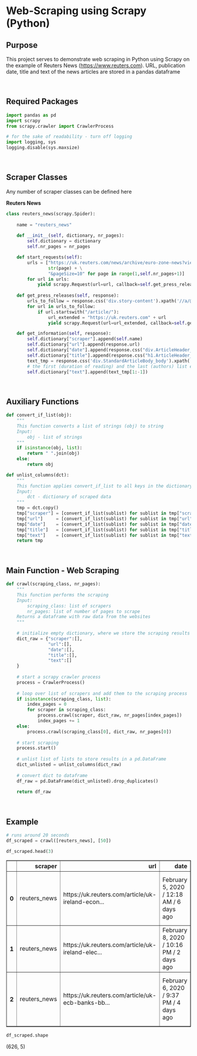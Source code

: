 
# Web-Scraping using Scrapy (Python)

## Purpose
This project serves to demonstrate web scraping in Python using Scrapy on the example of Reuters News (https://www.reuters.com). URL, publication date, title and text of the news articles are stored in a pandas dataframe

<br>

## Required Packages


```python
import pandas as pd
import scrapy
from scrapy.crawler import CrawlerProcess

# for the sake of readability - turn off logging
import logging, sys
logging.disable(sys.maxsize)
```
<br>

## Scraper Classes
Any number of scraper classes can be defined here

**Reuters News**


```python
class reuters_news(scrapy.Spider):
    
    name = "reuters_news"
    
    def __init__(self, dictionary, nr_pages):
        self.dictionary = dictionary
        self.nr_pages = nr_pages

    def start_requests(self):
        urls = ["https://uk.reuters.com/news/archive/euro-zone-news?view=page&page=" + \
                str(page) + \
                "&pageSize=10" for page in range(1,self.nr_pages+1)]
        for url in urls:
            yield scrapy.Request(url=url, callback=self.get_press_releases)
        
    def get_press_releases(self, response):
        urls_to_follow = response.css('div.story-content').xpath('//a/@href').extract()
        for url in urls_to_follow:
            if url.startswith("/article/"):
                url_extended = "https://uk.reuters.com" + url
                yield scrapy.Request(url=url_extended, callback=self.get_information)

    def get_information(self, response):
        self.dictionary["scraper"].append(self.name)
        self.dictionary["url"].append(response.url)
        self.dictionary["date"].append(response.css("div.ArticleHeader_date ::text").extract())
        self.dictionary["title"].append(response.css("h1.ArticleHeader_headline ::text").extract())
        text_tmp = response.css('div.StandardArticleBody_body').xpath('//p/text()').extract()
        # the first (duration of reading) and the last (authors) list element are not useful
        self.dictionary["text"].append(text_tmp[1:-1])
```
<br>

## Auxiliary Functions


```python
def convert_if_list(obj):
    """
    This function converts a list of strings (obj) to string
    Input:
        obj - list of strings
    """
    if isinstance(obj, list):
        return " ".join(obj)
    else:
        return obj
```


```python
def unlist_columns(dct):
    """
    This function applies convert_if_list to all keys in the dictionary
    Input:
        dct - dictionary of scraped data
    """
    tmp = dct.copy()
    tmp["scraper"] = [convert_if_list(sublist) for sublist in tmp["scraper"]]
    tmp["url"]     = [convert_if_list(sublist) for sublist in tmp["url"]]
    tmp["date"]    = [convert_if_list(sublist) for sublist in tmp["date"]]
    tmp["title"]   = [convert_if_list(sublist) for sublist in tmp["title"]]
    tmp["text"]    = [convert_if_list(sublist) for sublist in tmp["text"]]
    return tmp
```
<br>

## Main Function - Web Scraping


```python
def crawl(scraping_class, nr_pages):
    """
    This function performs the scraping
    Input:
        scraping_class: list of scrapers
        nr_pages: list of number of pages to scrape
    Returns a dataframe with raw data from the websites
    """
    
    # initialize empty dictionary, where we store the scraping results
    dict_raw = {"scraper":[], 
                "url":[], 
                "date":[], 
                "title":[], 
                "text":[]
    }
        
    # start a scrapy crawler process
    process = CrawlerProcess()
    
    # loop over list of scrapers and add them to the scraping process
    if isinstance(scraping_class, list):
        index_pages = 0
        for scraper in scraping_class:
            process.crawl(scraper, dict_raw, nr_pages[index_pages])
            index_pages += 1
    else:
        process.crawl(scraping_class[0], dict_raw, nr_pages[0])
    
    # start scraping
    process.start()
    
    # unlist list of lists to store results in a pd.DataFrame
    dict_unlisted = unlist_columns(dict_raw)
    
    # convert dict to dataframe 
    df_raw = pd.DataFrame(dict_unlisted).drop_duplicates()
    
    return df_raw
```
<br>

## Example


```python
# runs around 20 seconds
df_scraped = crawl([reuters_news], [50])
```


```python
df_scraped.head(3)
```




<div>
<table border="1" class="dataframe">
  <thead>
    <tr style="text-align: right;">
      <th></th>
      <th>scraper</th>
      <th>url</th>
      <th>date</th>
      <th>title</th>
      <th>text</th>
    </tr>
  </thead>
  <tbody>
    <tr>
      <th>0</th>
      <td>reuters_news</td>
      <td>https://uk.reuters.com/article/uk-ireland-econ...</td>
      <td>February 5, 2020 /  12:18 AM / 6 days ago</td>
      <td>Irish consumer sentiment climbs to six-month high</td>
      <td>DUBLIN (Reuters) - Irish consumer sentiment hi...</td>
    </tr>
    <tr>
      <th>1</th>
      <td>reuters_news</td>
      <td>https://uk.reuters.com/article/uk-ireland-elec...</td>
      <td>February 8, 2020 /  10:16 PM / 2 days ago</td>
      <td>Near tie between three main parties in Irish e...</td>
      <td>DUBLIN (Reuters) - An Irish national election ...</td>
    </tr>
    <tr>
      <th>2</th>
      <td>reuters_news</td>
      <td>https://uk.reuters.com/article/uk-ecb-banks-bb...</td>
      <td>February 6, 2020 /  9:37 PM / 4 days ago</td>
      <td>ECB's de Guindos says BBVA spying case has no ...</td>
      <td>MADRID (Reuters) - European Central Bank Vicep...</td>
    </tr>
  </tbody>
</table>
</div>




```python
df_scraped.shape
```
(626, 5)


